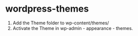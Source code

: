 # wordpress-themes
1. Add the Theme folder to wp-content/themes/
2. Activate the Theme in wp-admin - appearance - themes.
